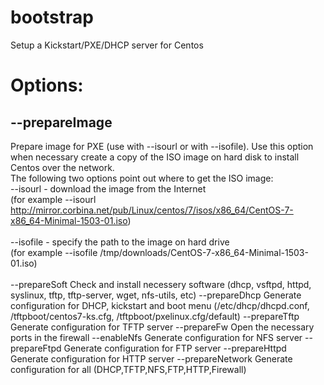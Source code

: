 # bootstrap
Setup a Kickstart/PXE/DHCP server for Centos

# Options:

## --prepareImage
Prepare image for PXE (use with --isourl or with --isofile).  Use this option when necessary create a copy of the ISO image on hard disk to install Centos over the network.<br> 
The following two options point out where to get the ISO image:<br>
  --isourl <url>      - download the image from the Internet<br>
  (for example --isourl http://mirror.corbina.net/pub/Linux/centos/7/isos/x86_64/CentOS-7-x86_64-Minimal-1503-01.iso)
<br><br>
  --isofile <file>     - specify the path to the image on hard drive <br>
(for example --isofile /tmp/downloads/CentOS-7-x86_64-Minimal-1503-01.iso)
<br><br>
    --prepareSoft         Check and install necessery software (dhcp, vsftpd, httpd, syslinux, tftp, tftp-server, wget, nfs-utils, etc)
    --prepareDhcp        Generate configuration for DHCP, kickstart and boot menu (/etc/dhcp/dhcpd.conf, /tftpboot/centos7-ks.cfg, /tftpboot/pxelinux.cfg/default)
    --prepareTftp         Generate configuration for TFTP server
    --prepareFw           Open the necessary ports in the firewall
    --enableNfs           Generate configuration for NFS server
    --prepareFtpd         Generate configuration for FTP server
    --prepareHttpd        Generate configuration for HTTP server
    --prepareNetwork      Generate configuration for all (DHCP,TFTP,NFS,FTP,HTTP,Firewall)
    

